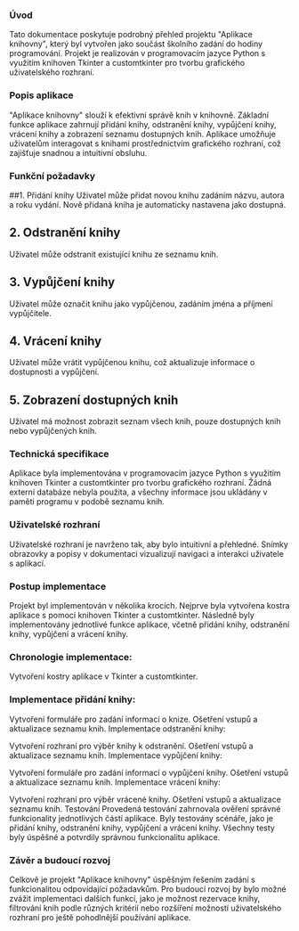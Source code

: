 ### Úvod
Tato dokumentace poskytuje podrobný přehled projektu "Aplikace knihovny", který byl vytvořen jako součást školního zadání do hodiny programování. Projekt je realizován v programovacím jazyce Python s využitím knihoven Tkinter a customtkinter pro tvorbu grafického uživatelského rozhraní.

### Popis aplikace
"Aplikace knihovny" slouží k efektivní správě knih v knihovně. Základní funkce aplikace zahrnují přidání knihy, odstranění knihy, vypůjčení knihy, vrácení knihy a zobrazení seznamu dostupných knih. Aplikace umožňuje uživatelům interagovat s knihami prostřednictvím grafického rozhraní, což zajišťuje snadnou a intuitivní obsluhu.

### Funkční požadavky
##1. Přidání knihy
Uživatel může přidat novou knihu zadáním názvu, autora a roku vydání. Nově přidaná kniha je automaticky nastavena jako dostupná.

## 2. Odstranění knihy
Uživatel může odstranit existující knihu ze seznamu knih.

## 3. Vypůjčení knihy
Uživatel může označit knihu jako vypůjčenou, zadáním jména a příjmení vypůjčitele.

## 4. Vrácení knihy
Uživatel může vrátit vypůjčenou knihu, což aktualizuje informace o dostupnosti a vypůjčení.

## 5. Zobrazení dostupných knih
Uživatel má možnost zobrazit seznam všech knih, pouze dostupných knih nebo vypůjčených knih.

### Technická specifikace
Aplikace byla implementována v programovacím jazyce Python s využitím knihoven Tkinter a customtkinter pro tvorbu grafického rozhraní. Žádná externí databáze nebyla použita, a všechny informace jsou ukládány v paměti programu v podobě seznamu knih.

### Uživatelské rozhraní
Uživatelské rozhraní je navrženo tak, aby bylo intuitivní a přehledné. Snímky obrazovky a popisy v dokumentaci vizualizují navigaci a interakci uživatele s aplikací.

### Postup implementace
Projekt byl implementován v několika krocích. Nejprve byla vytvořena kostra aplikace s pomocí knihoven Tkinter a customtkinter. Následně byly implementovány jednotlivé funkce aplikace, včetně přidání knihy, odstranění knihy, vypůjčení a vrácení knihy.

### Chronologie implementace:
Vytvoření kostry aplikace v Tkinter a customtkinter.

### Implementace přidání knihy:

Vytvoření formuláře pro zadání informací o knize.
Ošetření vstupů a aktualizace seznamu knih.
Implementace odstranění knihy:

Vytvoření rozhraní pro výběr knihy k odstranění.
Ošetření vstupů a aktualizace seznamu knih.
Implementace vypůjčení knihy:

Vytvoření formuláře pro zadání informací o vypůjčení knihy.
Ošetření vstupů a aktualizace seznamu knih.
Implementace vrácení knihy:

Vytvoření rozhraní pro výběr vrácené knihy.
Ošetření vstupů a aktualizace seznamu knih.
Testování
Provedená testování zahrnovala ověření správné funkcionality jednotlivých částí aplikace. Byly testovány scénáře, jako je přidání knihy, odstranění knihy, vypůjčení a vrácení knihy. Všechny testy byly úspěšné a potvrdily správnou funkcionalitu aplikace.

### Závěr a budoucí rozvoj
Celkově je projekt "Aplikace knihovny" úspěšným řešením zadání s funkcionalitou odpovídající požadavkům. Pro budoucí rozvoj by bylo možné zvážit implementaci dalších funkcí, jako je možnost rezervace knihy, filtrování knih podle různých kritérií nebo rozšíření možností uživatelského rozhraní pro ještě pohodlnější používání aplikace.
